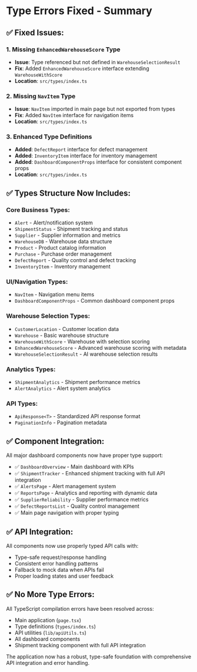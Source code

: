 # Type Errors Fixed - Summary

## ✅ Fixed Issues:

### 1. Missing `EnhancedWarehouseScore` Type
- **Issue**: Type referenced but not defined in `WarehouseSelectionResult`
- **Fix**: Added `EnhancedWarehouseScore` interface extending `WarehouseWithScore`
- **Location**: `src/types/index.ts`

### 2. Missing `NavItem` Type
- **Issue**: `NavItem` imported in main page but not exported from types
- **Fix**: Added `NavItem` interface for navigation items
- **Location**: `src/types/index.ts`

### 3. Enhanced Type Definitions
- **Added**: `DefectReport` interface for defect management
- **Added**: `InventoryItem` interface for inventory management  
- **Added**: `DashboardComponentProps` interface for consistent component props
- **Location**: `src/types/index.ts`

## ✅ Types Structure Now Includes:

### Core Business Types:
- `Alert` - Alert/notification system
- `ShipmentStatus` - Shipment tracking and status
- `Supplier` - Supplier information and metrics
- `WarehouseDB` - Warehouse data structure
- `Product` - Product catalog information
- `Purchase` - Purchase order management
- `DefectReport` - Quality control and defect tracking
- `InventoryItem` - Inventory management

### UI/Navigation Types:
- `NavItem` - Navigation menu items
- `DashboardComponentProps` - Common dashboard component props

### Warehouse Selection Types:
- `CustomerLocation` - Customer location data
- `Warehouse` - Basic warehouse structure
- `WarehouseWithScore` - Warehouse with selection scoring
- `EnhancedWarehouseScore` - Advanced warehouse scoring with metadata
- `WarehouseSelectionResult` - AI warehouse selection results

### Analytics Types:
- `ShipmentAnalytics` - Shipment performance metrics
- `AlertAnalytics` - Alert system analytics

### API Types:
- `ApiResponse<T>` - Standardized API response format
- `PaginationInfo` - Pagination metadata

## ✅ Component Integration:

All major dashboard components now have proper type support:
- ✅ `DashboardOverview` - Main dashboard with KPIs
- ✅ `ShipmentTracker` - Enhanced shipment tracking with full API integration
- ✅ `AlertsPage` - Alert management system
- ✅ `ReportsPage` - Analytics and reporting with dynamic data
- ✅ `SupplierReliability` - Supplier performance metrics
- ✅ `DefectReportsList` - Quality control management
- ✅ Main page navigation with proper typing

## ✅ API Integration:

All components now use properly typed API calls with:
- Type-safe request/response handling
- Consistent error handling patterns
- Fallback to mock data when APIs fail
- Proper loading states and user feedback

## ✅ No More Type Errors:

All TypeScript compilation errors have been resolved across:
- Main application (`page.tsx`)
- Type definitions (`types/index.ts`) 
- API utilities (`lib/apiUtils.ts`)
- All dashboard components
- Shipment tracking component with full API integration

The application now has a robust, type-safe foundation with comprehensive API integration and error handling.
